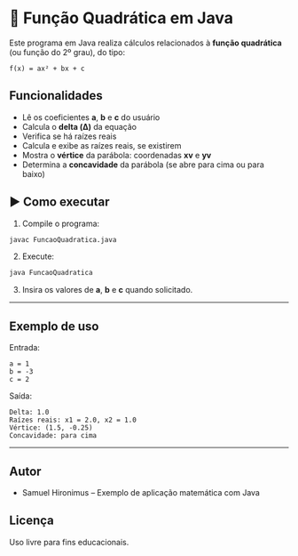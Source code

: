 # 📐 Função Quadrática em Java

Este programa em Java realiza cálculos relacionados à **função quadrática** (ou função do 2º grau), do tipo:

```
f(x) = ax² + bx + c
```

## Funcionalidades

- Lê os coeficientes **a**, **b** e **c** do usuário
- Calcula o **delta (Δ)** da equação
- Verifica se há raízes reais
- Calcula e exibe as raízes reais, se existirem
- Mostra o **vértice** da parábola: coordenadas **xv** e **yv**
- Determina a **concavidade** da parábola (se abre para cima ou para baixo)

## ▶️ Como executar

1. Compile o programa:

```bash
javac FuncaoQuadratica.java
```

2. Execute:

```bash
java FuncaoQuadratica
```

3. Insira os valores de **a**, **b** e **c** quando solicitado.

---

## Exemplo de uso

Entrada:

```
a = 1
b = -3
c = 2
```

Saída:

```
Delta: 1.0
Raízes reais: x1 = 2.0, x2 = 1.0
Vértice: (1.5, -0.25)
Concavidade: para cima
```

---

## Autor

- Samuel Hironimus – Exemplo de aplicação matemática com Java

## Licença

Uso livre para fins educacionais.
